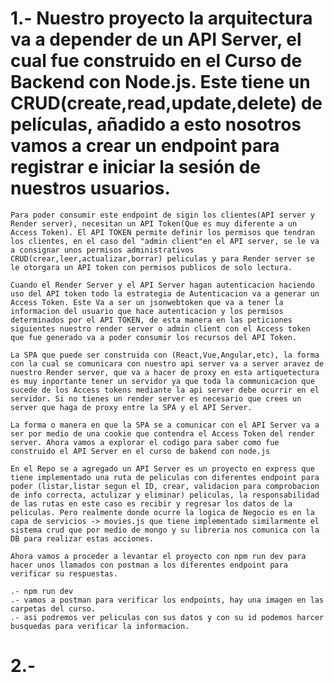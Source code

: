 # 1.- Nuestro proyecto la arquitectura va a depender de un API Server, el cual fue construido en el Curso de Backend con Node.js. Este tiene un CRUD(create,read,update,delete) de películas, añadido a esto nosotros vamos a crear un endpoint para registrar e iniciar la sesión de nuestros usuarios.

    Para poder consumir este endpoint de sigin los clientes(API server y Render server), necesitan un API Token(Que es muy diferente a un Access Token). El API TOKEN permite definir los permisos que tendran los clientes, en el caso del "admin client"en el API server, se le va a consignar unos permisos administrativos CRUD(crear,leer,actualizar,borrar) peliculas y para Render server se le otorgara un API token con permisos publicos de solo lectura.

    Cuando el Render Server y el API Server hagan autenticacion haciendo uso del API token todo la estrategia de Autenticacion va a generar un Access Token. Este Va a ser un jsonwebtoken que va a tener la informacion del usuario que hace autenticacion y los permisos determinados por el API TOKEN, de esta manera en las peticiones siguientes nuestro render server o admin client con el Access token que fue generado va a poder consumir los recursos del API Token.

    La SPA que puede ser construida con (React,Vue,Angular,etc), la forma con la cual se comunicara con nuestro api server va a server aravez de nuestro Render server, que va a hacer de proxy en esta artiquetectura es muy inportante tener un servidor ya que toda la communicacion que sucede de los Access tokens mediante la api server debe ocurrir en el servidor. Si no tienes un render server es necesario que crees un server que haga de proxy entre la SPA y el API Server.

    La forma o manera en que la SPA se a comunicar con el API Server va a ser por medio de una cookie que contendra el Access Token del render server. Ahora vamos a explorar el codigo para saber como fue construido el API Server en el curso de bakend con node.js

    En el Repo se a agregado un API Server es un proyecto en express que tiene implementado una ruta de peliculas con diferentes endpoint para poder (listar,listar segun el ID, crear, validacion para comprobacion de info correcta, actulizar y eliminar) peliculas, la responsabilidad de las rutas en este caso es recibir y regresar los datos de la peliculas. Pero realmente donde ocurre la logica de Negocio es en la capa de servicios -> movies.js que tiene implementado similarmente el sistema crud que por medio de mongo y su libreria nos comunica con la DB para realizar estas acciones.

    Ahora vamos a proceder a levantar el proyecto con npm run dev para hacer unos llamados con postman a los diferentes endpoint para verificar su respuestas.

    .- npm run dev
    .- vamos a postman para verificar los endpoints, hay una imagen en las carpetas del curso.
    .- asi podremos ver peliculas con sus datos y con su id podemos harcer busquedas para verificar la informacion.

# 2.-
